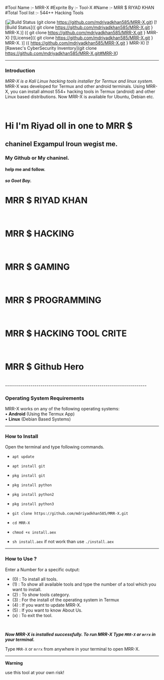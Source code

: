 #Tool Name     :- MRR-X
#Exprite By       :- Tool-X
#Name              :-  MRR $ RIYAD KHAN
#Total Tool list :- 544++ Hacking Tools

[![Build Status]( https://github.com/mdriyadkhan585/MRR-X.git)
(git clone https://github.com/mdriyadkhan585/MRR-X.git)
[![Build Status]({ git clone https://github.com/mdriyadkhan585/MRR-X.git } MRR-X.)]
({ git clone https://github.com/mdriyadkhan585/MRR-X.git } MRR-X)
[![License]({ git clone https://github.com/mdriyadkhan585/MRR-X.git  } MRR-X. )]
({  https://github.com/mdriyadkhan585/MRR-X.git } MRR-X)
[![Rawsec's CyberSecurity Inventory](git clone https://github.com/mdriyadkhan585/MRR-X.git#MRR-X)

------------------------------------------------------------------------

### Introduction

*MRR-X is a Kali Linux hacking tools installer for Termux and linux system.*
MRR-X was developed for Termux and other android terminals. Using MRR-X, you can install almost 554+ hacking tools in Termux (android) and other Linux based distributions. Now MRR-X is available for Ubuntu, Debian etc.

<br>
<p>
<h1>Hi I'm Riyad oll in one to MRR $ </h1> <h2>chaninel Exgampul lroun wegist me.</h2>
        <h3>My Github or My chaninel.</h3>
              <h4>help me and follow.</h4>
                  <h5>so Goot Bay.</h5>
</p>
<h1>MRR $ RIYAD KHAN</h1>
<br>
<h1>MRR $ HACKING</h1>
<br>
<h1>MRR $ GAMING</h1>
<br>
<h1>MRR $ PROGRAMMING</h1>
<br>
<h1>MRR $ HACKING TOOL CRITE</h1>
<br>
<h1>MRR $ Github Hero</h1>
<br>
------------------------------------------------------------------------

### Operating System Requirements

MRR-X works on any of the following operating systems:
<br>
• **Android** (Using the Termux App) <br>
• **Linux** (Debian Based Systems)
<br>

------------------------------------------------------------------------

### How to Install

Open the terminal and type following commands.

* `apt update`

* `apt install git`

* `pkg install git`

* `pkg install python`

* `pkg install python2`

* `pkg install python3`

* `git clone https://github.com/mdriyadkhan585/MRR-X.git`

* `cd MRR-X`

* `chmod +x install.aex`

* `sh install.aex` if not work than use `./install.aex`

------------------------------------------------------------------------

### How to Use ?

Enter a Number for a specific output:
- (0) : To install all tools.
- (1) : To show all available tools and type the number of a tool which you want to install.
- (2) : To show tools category.
- (3) : For the install of the operating system in Termux
- (4) : If you want to update MRR-X.
- (5) : If you want to know About Us.
- (x) : To exit the tool.

<br/>

***Now MRR-X is installed successfully. To run MRR-X Type `MRR-X` or `mrrx` in your terminal.***

Type `MRR-X` or `mrrx` from anywhere in your terminal to open MRR-X.

------------------------------------------------------------------------

**Warning**

use this tool at your own risk!

